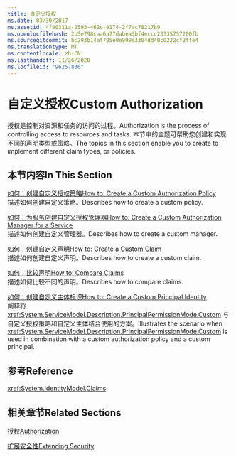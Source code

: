 ```yaml
---
title: 自定义授权
ms.date: 03/30/2017
ms.assetid: 4f90311a-2593-462e-9174-2f7ac78217b9
ms.openlocfilehash: 2b5e798caa6a77dabea3bf4eccc23335757200fb
ms.sourcegitcommit: bc293b14af795e0e999e3304dd40c0222cf2ffe4
ms.translationtype: MT
ms.contentlocale: zh-CN
ms.lasthandoff: 11/26/2020
ms.locfileid: "96257836"
---
```

# <a name="custom-authorization"></a><span data-ttu-id="f6784-102">自定义授权</span><span class="sxs-lookup"><span data-stu-id="f6784-102">Custom Authorization</span></span>

<span data-ttu-id="f6784-103">授权是控制对资源和任务的访问的过程。</span><span class="sxs-lookup"><span data-stu-id="f6784-103">Authorization is the process of controlling access to resources and tasks.</span></span> <span data-ttu-id="f6784-104">本节中的主题可帮助您创建和实现不同的声明类型或策略。</span><span class="sxs-lookup"><span data-stu-id="f6784-104">The topics in this section enable you to create to implement different claim types, or policies.</span></span>  
  
## <a name="in-this-section"></a><span data-ttu-id="f6784-105">本节内容</span><span class="sxs-lookup"><span data-stu-id="f6784-105">In This Section</span></span>  

 [<span data-ttu-id="f6784-106">如何：创建自定义授权策略</span><span class="sxs-lookup"><span data-stu-id="f6784-106">How to: Create a Custom Authorization Policy</span></span>](how-to-create-a-custom-authorization-policy.md)  
 <span data-ttu-id="f6784-107">描述如何创建自定义策略。</span><span class="sxs-lookup"><span data-stu-id="f6784-107">Describes how to create a custom policy.</span></span>  
  
 [<span data-ttu-id="f6784-108">如何：为服务创建自定义授权管理器</span><span class="sxs-lookup"><span data-stu-id="f6784-108">How to: Create a Custom Authorization Manager for a Service</span></span>](how-to-create-a-custom-authorization-manager-for-a-service.md)  
 <span data-ttu-id="f6784-109">描述如何创建自定义管理器。</span><span class="sxs-lookup"><span data-stu-id="f6784-109">Describes how to create a custom manager.</span></span>  
  
 [<span data-ttu-id="f6784-110">如何：创建自定义声明</span><span class="sxs-lookup"><span data-stu-id="f6784-110">How to: Create a Custom Claim</span></span>](how-to-create-a-custom-claim.md)  
 <span data-ttu-id="f6784-111">描述如何创建自定义声明。</span><span class="sxs-lookup"><span data-stu-id="f6784-111">Describes how to create a custom claim.</span></span>  
  
 [<span data-ttu-id="f6784-112">如何：比较声明</span><span class="sxs-lookup"><span data-stu-id="f6784-112">How to: Compare Claims</span></span>](how-to-compare-claims.md)  
 <span data-ttu-id="f6784-113">描述如何比较不同的声明。</span><span class="sxs-lookup"><span data-stu-id="f6784-113">Describes how to compare claims.</span></span>  
  
 [<span data-ttu-id="f6784-114">如何：创建自定义主体标识</span><span class="sxs-lookup"><span data-stu-id="f6784-114">How to: Create a Custom Principal Identity</span></span>](how-to-create-a-custom-principal-identity.md)  
 <span data-ttu-id="f6784-115">阐释将 <xref:System.ServiceModel.Description.PrincipalPermissionMode.Custom> 与自定义授权策略和自定义主体结合使用的方案。</span><span class="sxs-lookup"><span data-stu-id="f6784-115">Illustrates the scenario when <xref:System.ServiceModel.Description.PrincipalPermissionMode.Custom> is used in combination with a custom authorization policy and a custom principal.</span></span>  
  
## <a name="reference"></a><span data-ttu-id="f6784-116">参考</span><span class="sxs-lookup"><span data-stu-id="f6784-116">Reference</span></span>  

 <xref:System.IdentityModel.Claims>  
  
## <a name="related-sections"></a><span data-ttu-id="f6784-117">相关章节</span><span class="sxs-lookup"><span data-stu-id="f6784-117">Related Sections</span></span>  

 [<span data-ttu-id="f6784-118">授权</span><span class="sxs-lookup"><span data-stu-id="f6784-118">Authorization</span></span>](../feature-details/authorization-in-wcf.md)  
  
 [<span data-ttu-id="f6784-119">扩展安全性</span><span class="sxs-lookup"><span data-stu-id="f6784-119">Extending Security</span></span>](extending-security.md)
